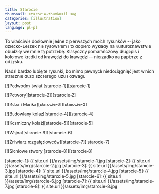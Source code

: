```yaml
---
title: Starocie
thumbnail: starocie-thumbnail.svg
categories: [illustration]
layout: post
language: pl-pl
---
```


To właściwie dosłownie jedne z pierwszych moich rysunków -- jako dziecko-Leszek nie rysowałem i to dopiero wykłady na Kulturoznawstwie obudziły we mnie tą potrzebę. Klasyczny pomarańczowy długopis i kolorowe kredki od krawędzi do krawędzi -- nierzadko na papierze z odzysku.

Nadal bardzo lubię te rysunki, bo mimo pewnych niedociągnięć jest w nich strasznie dużo szczerego luzu i odwagi.

[![Podwodny świat][starocie-1]][starocie-1]

[![Potwory][starocie-2]][starocie-2]

[![Kuba i Marika][starocie-3]][starocie-3]

[![Budowlany kolaż][starocie-4]][starocie-4]

[![Kosmiczny kolaż][starocie-5]][starocie-5]

[![Wojna][starocie-6]][starocie-6]

[![Żniwiarz rozgałęziowców][starocie-7]][starocie-7]

[![Słoniowe stwory][starocie-8]][starocie-8]

[starocie-1]: {{ site.url }}/assets/img/starocie-1.jpg
[starocie-2]: {{ site.url }}/assets/img/starocie-2.jpg
[starocie-3]: {{ site.url }}/assets/img/starocie-3.jpg
[starocie-4]: {{ site.url }}/assets/img/starocie-4.jpg
[starocie-5]: {{ site.url }}/assets/img/starocie-5.jpg
[starocie-6]: {{ site.url }}/assets/img/starocie-6.jpg
[starocie-7]: {{ site.url }}/assets/img/starocie-7.jpg
[starocie-8]: {{ site.url }}/assets/img/starocie-8.jpg